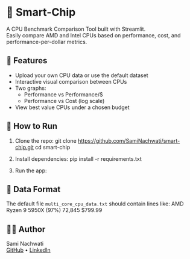 # 🧠 Smart-Chip

A CPU Benchmark Comparison Tool built with Streamlit.  
Easily compare AMD and Intel CPUs based on performance, cost, and performance-per-dollar metrics.

## 📸 Features
- Upload your own CPU data or use the default dataset
- Interactive visual comparison between CPUs
- Two graphs:
  - Performance vs Performance/$
  - Performance vs Cost (log scale)
- View best value CPUs under a chosen budget

## 🚀 How to Run

1. Clone the repo:
git clone https://github.com/SamiNachwati/smart-chip.git cd smart-chip


2. Install dependencies:
pip install -r requirements.txt


3. Run the app:
## 📂 Data Format
The default file `multi_core_cpu_data.txt` should contain lines like:
AMD Ryzen 9 5950X (97%) 72,845 $799.99


## 👨‍💻 Author
Sami Nachwati  
[GitHub](https://github.com/SamiNachwati) • [LinkedIn](https://linkedin.com/in/sami-nachwati-519288264)
